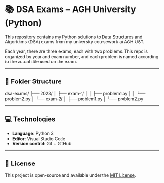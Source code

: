 # 📚 DSA Exams – AGH University (Python)

This repository contains my Python solutions to Data Structures and Algorithms (DSA) exams from my university coursework at AGH UST.

Each year, there are three exams, each with two problems. This repo is organized by year and exam number, and each problem is named according to the actual title used on the exam.

---

## 📁 Folder Structure
dsa-exams/
├── 2023/
│   ├── exam-1/
│   │   ├── problem1.py
│   │   └── problem2.py
│   └── exam-2/
│       ├── problem1.py
│       └── problem2.py

---

## 💻 Technologies

- **Language**: Python 3
- **Editor**: Visual Studio Code
- **Version control**: Git + GitHub

---

## 📄 License

This project is open-source and available under the [MIT License](LICENSE).
